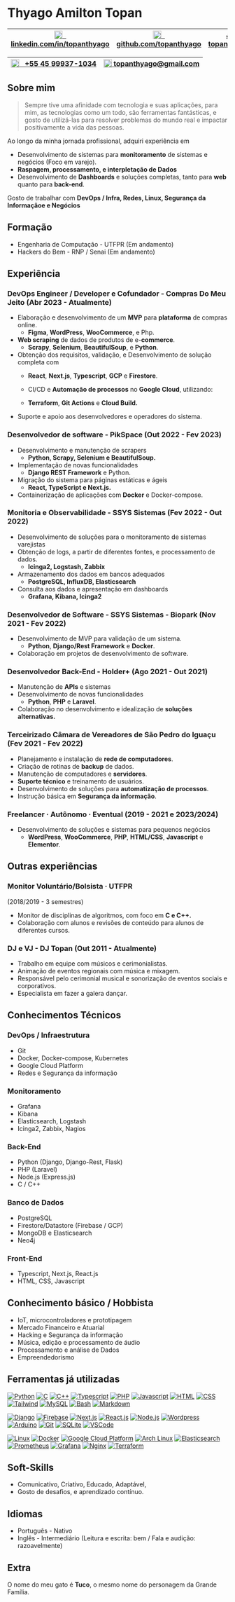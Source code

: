 # Thyago Amilton Topan

| [<img src="https://www.linkedin.com/favicon.ico" height="19 " align="top">   linkedin.com/in/topanthyago](https://www.linkedin.com/in/topanthyago/)  | [<img src="https://skillicons.dev/icons?i=github" height="19 " align="top">    github.com/topanthyago](https://github.com/topanthyago)  | [🔝 topan.cloud](https://topan.cloud)
|-|-|-

| [<img src="https://web.whatsapp.com/favicon.ico" height="19 " align="top">   +55 45 99937-1034](https://wa.me/5545999371034)  | [<img src="https://skillicons.dev/icons?i=gmail" height="19 " align="top"> topanthyago@gmail.com](mailto:topanthyago@gmail.com)
|-|-

## Sobre mim

>Sempre tive uma afinidade com tecnologia e suas aplicações, para mim,
as tecnologias como um todo, são ferramentas fantásticas,
e gosto de utilizá-las para resolver problemas do mundo real
e impactar positivamente a vida das pessoas.

Ao longo da minha jornada profissional, adquiri experiência em

- Desenvolvimento de sistemas para **monitoramento** de sistemas e
negócios (Foco em varejo).
- **Raspagem, processamento, e interpletação de Dados**
- Desenvolvimento de **Dashboards** e soluções completas, tanto para **web**
quanto para **back-end**.

Gosto de trabalhar com **DevOps / Infra, Redes, Linux,
Segurança da Informaçãoe e Negócios**

## Formação

- Engenharia de Computação - UTFPR (Em andamento)
- Hackers do Bem - RNP / Senai (Em andamento)
  
## Experiência

### DevOps Engineer / Developer e Cofundador - Compras Do Meu Jeito (Abr 2023 - Atualmente)

- Elaboração e desenvolvimento de um **MVP** para **plataforma** de compras online.
  - **Figma**, **WordPress**, **WooCommerce**, e Php.
- **Web scraping** de dados de produtos de e-**commerce**.
  - **Scrapy**, **Selenium**, **BeautifulSoup**, e **Python**.
- Obtenção dos requisitos, validação, e Desenvolvimento de solução completa com
  - **React**, **Next.js**, **Typescript**, **GCP** e **Firestore**.

  - CI/CD e **Automação de processos** no **Google Cloud**, utilizando:
  - **Terraform**, **Git Actions** e **Cloud Build.**
- Suporte e apoio aos desenvolvedores e operadores do sistema.

### Desenvolvedor de software - PikSpace (Out 2022 - Fev 2023)

- Desenvolvimento e manutenção de scrapers
  - **Python, Scrapy, Selenium e BeautifulSoup.**
- Implementação de novas funcionalidades
  - **Django REST Framework** e Python.
- Migração do sistema para páginas estáticas e ágeis
  - **React, TypeScript e Next.js.**
- Containerização de aplicações com **Docker** e Docker-compose.

### Monitoria e Observabilidade - SSYS Sistemas (Fev 2022 - Out 2022)

- Desenvolvimento de soluções para o monitoramento de sistemas varejistas
- Obtenção de logs, a partir de diferentes fontes, e processamento de dados.
  - **Icinga2, Logstash, Zabbix**
- Armazenamento dos dados em bancos adequados
  - **PostgreSQL, InfluxDB, Elasticsearch**
- Consulta aos dados e apresentação em dashboards
  - **Grafana, Kibana, Icinga2**

### Desenvolvedor de Software - SSYS Sistemas - Biopark (Nov 2021 - Fev 2022)

- Desenvolvimento de MVP para validação de um sistema.
  - **Python**, **Django/Rest Framework** e **Docker**.
- Colaboração em projetos de desenvolvimento de software.

### Desenvolvedor Back-End - Holder+ (Ago 2021 - Out 2021)

- Manutenção de **APIs** e sistemas
- Desenvolvimento de novas funcionalidades
  - **Python**, **PHP** e **Laravel**.
- Colaboração no desenvolvimento e idealização de **soluções alternativas.**

### Terceirizado Câmara de Vereadores de São Pedro do Iguaçu (Fev 2021 - Fev 2022)

- Planejamento e instalação de **rede de computadores**.
- Criação de rotinas de **backup** de dados.
- Manutenção de computadores e **servidores**.
- **Suporte técnico** e treinamento de usuários.
- Desenvolvimento de soluções para **automatização de processos**.
- Instrução básica em **Segurança da informação**.

### Freelancer · Autônomo · Eventual (2019 - 2021 e 2023/2024)

- Desenvolvimento de soluções e sistemas para pequenos negócios
  - **WordPress**, **WooCommerce**, **PHP**, **HTML/CSS**, **Javascript** e **Elementor**.

## Outras experiências

### Monitor Voluntário/Bolsista · UTFPR

(2018/2019 - 3 semestres)

- Monitor de disciplinas de algoritmos, com foco em **C e C++.**
- Colaboração com alunos e revisões de conteúdo para alunos de diferentes cursos.

### DJ e VJ - DJ Topan (Out 2011 - Atualmente)

- Trabalho em equipe com músicos e cerimonialistas.
- Animação de eventos regionais com música e mixagem.
- Responsável pelo cerimonial musical e sonorização de eventos sociais e corporativos.
- Especialista em fazer a galera dançar.

## Conhecimentos Técnicos

### DevOps / Infraestrutura

- Git
- Docker, Docker-compose, Kubernetes
- Google Cloud Platform
- Redes e Segurança da informação
  
### Monitoramento

- Grafana
- Kibana
- Elasticsearch, Logstash
- Icinga2, Zabbix, Nagios

### Back-End

- Python (Django, Django-Rest, Flask)
- PHP (Laravel)
- Node.js (Express.js)
- C / C++

### Banco de Dados

- PostgreSQL
- Firestore/Datastore (Firebase / GCP)
- MongoDB e Elasticsearch
- Neo4j

### Front-End

- Typescript, Next.js, React.js
- HTML, CSS, Javascript

## Conhecimento básico / Hobbista

- IoT, microcontroladores e prototipagem
- Mercado Financeiro e Atuarial
- Hacking e Segurança da informação
- Música, edição e processamento de áudio
- Processamento e análise de Dados
- Empreendedorismo

## Ferramentas já utilizadas

[![Python](https://skillicons.dev/icons?i=py)](https://en.wikipedia.org/wiki/Python_(programming_language))
[![C](https://skillicons.dev/icons?i=c)](https://en.wikipedia.org/wiki/C_(programming_language))
[![C++](https://skillicons.dev/icons?i=cpp)](https://en.wikipedia.org/wiki/C%2B%2B)
[![Typescript](https://skillicons.dev/icons?i=ts)](https://en.wikipedia.org/wiki/TypeScript)
[![PHP](https://skillicons.dev/icons?i=php)](https://en.wikipedia.org/wiki/PHP)
[![Javascript](https://skillicons.dev/icons?i=js)](https://en.wikipedia.org/wiki/JavaScript)
[![HTML](https://skillicons.dev/icons?i=html)](https://en.wikipedia.org/wiki/HTML)
[![CSS](https://skillicons.dev/icons?i=css)](https://en.wikipedia.org/wiki/CSS)
[![Tailwind](https://skillicons.dev/icons?i=tailwind)](https://en.wikipedia.org/wiki/Tailwind_CSS)
[![MySQL](https://skillicons.dev/icons?i=mysql)](https://en.wikipedia.org/wiki/MySQL)
[![Bash](https://skillicons.dev/icons?i=bash)](https://en.wikipedia.org/wiki/Bash_(Unix_shell))
[![Markdown](https://skillicons.dev/icons?i=md)](https://en.wikipedia.org/wiki/Markdown)

[![Django](https://skillicons.dev/icons?i=django)](https://en.wikipedia.org/wiki/Django_(web_framework))
[![Firebase](https://skillicons.dev/icons?i=firebase)](https://en.wikipedia.org/wiki/Firebase)
[![Next.js](https://skillicons.dev/icons?i=nextjs)](https://en.wikipedia.org/wiki/Next.js)
[![React.js](https://skillicons.dev/icons?i=react)](https://en.wikipedia.org/wiki/React_(web_framework))
[![Node.js](https://skillicons.dev/icons?i=nodejs)](https://en.wikipedia.org/wiki/Node.js)
[![Wordpress](https://skillicons.dev/icons?i=wordpress)](https://en.wikipedia.org/wiki/WordPress)
[![Arduino](https://skillicons.dev/icons?i=arduino)](https://en.wikipedia.org/wiki/Arduino)
[![Git](https://skillicons.dev/icons?i=git)](https://en.wikipedia.org/wiki/Git)
[![SQLite](https://skillicons.dev/icons?i=sqlite)](https://en.wikipedia.org/wiki/SQLite)
[![VSCode](https://skillicons.dev/icons?i=vscode)](https://en.wikipedia.org/wiki/Visual_Studio_Code)

[![Linux](https://skillicons.dev/icons?i=linux)](https://en.wikipedia.org/wiki/Linux)
[![Docker](https://skillicons.dev/icons?i=docker)](https://en.wikipedia.org/wiki/Docker_(software))
[![Google Cloud Platform](https://skillicons.dev/icons?i=gcp)](https://en.wikipedia.org/wiki/Google_Cloud_Platform)
[![Arch Linux](https://skillicons.dev/icons?i=arch)](https://en.wikipedia.org/wiki/Arch_Linux)
[![Elasticsearch](https://skillicons.dev/icons?i=elasticsearch)](https://en.wikipedia.org/wiki/Elasticsearch)
[![Prometheus](https://skillicons.dev/icons?i=prometheus)](https://en.wikipedia.org/wiki/Prometheus_(software))
[![Grafana](https://skillicons.dev/icons?i=grafana)](https://en.wikipedia.org/wiki/Grafana)
[![Nginx](https://skillicons.dev/icons?i=nginx)](https://en.wikipedia.org/wiki/Nginx)
[![Terraform](https://skillicons.dev/icons?i=terraform)](https://en.wikipedia.org/wiki/Terraform_(software))

## Soft-Skills

- Comunicativo, Criativo, Educado, Adaptável,
- Gosto de desafios, e aprendizado contínuo.

## Idiomas

- Português - Nativo
- Inglês - Intermediário (Leitura e escrita: bem / Fala e audição: razoavelmente)

## Extra

O nome do meu gato é **Tuco**, o mesmo nome do personagem da Grande Família.
